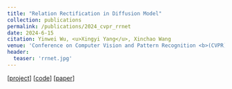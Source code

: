 ```yaml
---
title: "Relation Rectification in Diffusion Model"
collection: publications
permalink: /publications/2024_cvpr_rrnet
date: 2024-6-15
citation: Yinwei Wu, <u>Xingyi Yang</u>, Xinchao Wang
venue: 'Conference on Computer Vision and Pattern Recognition <b>(CVPR)</b>'
header:
  teaser: 'rrnet.jpg'
---
```


[[project](https://wuyinwei-hah.github.io/rrnet.github.io/)]  [[code](https://github.com/WUyinwei-hah/RRNet)] [[paper](https://arxiv.org/abs/2403.20249)]